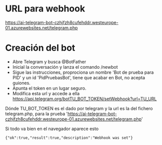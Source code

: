 # URL para webhook

https://ai-telegram-bot-czhjfzh8cufehddr.westeurope-01.azurewebsites.net/telegram.php

# Creación del bot

-  Abre Telegram y busca @BotFather
- Inicial la conversación y lanza el comando /newbot
- Sigue las instrucciones, proprociona un nombre 'Bot de prueba para PID' y un id 'PidPruebasBot', tiene que acabar en Bot, no acepta guiones.
- Apunta el token en un lugar seguro.
- Modifica esta url y accede a ella https://api.telegram.org/botTU_BOT_TOKEN/setWebhook?url=TU_URL

Dónde TU_BOT_TOKEN es el dado por telegram y la url es la del fichero telegram.php, para la prueba 'https://ai-telegram-bot-czhjfzh8cufehddr.westeurope-01.azurewebsites.net/telegram.php'

Si todo va bien en el navegador aparece esto 

```
{"ok":true,"result":true,"description":"Webhook was set"}
```